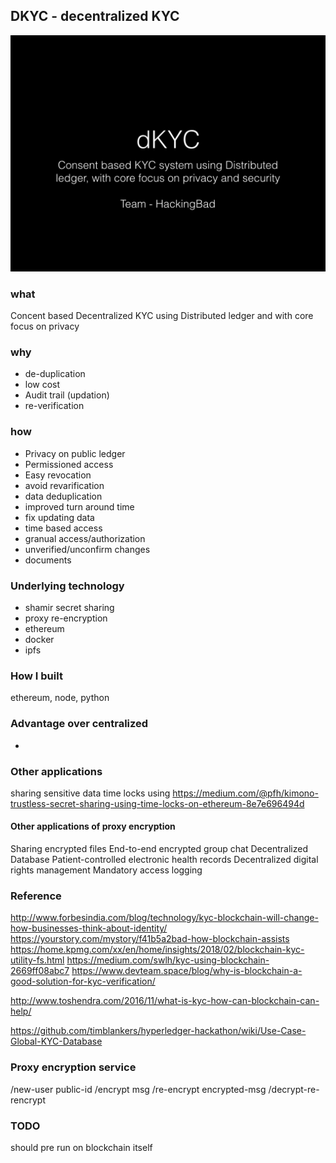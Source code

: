 ## DKYC - decentralized KYC

![1](dkyc_nse_hack/dkyc_nse_hack.001.jpeg)

### what
Concent based Decentralized KYC using Distributed ledger and with core focus on privacy

### why
- de-duplication
- low cost
- Audit trail (updation)
- re-verification

### how


- Privacy on public ledger
- Permissioned access
- Easy revocation
- avoid revarification
- data deduplication
- improved turn around time
- fix updating data
- time based access
- granual access/authorization
- unverified/unconfirm changes
- documents

### Underlying technology

- shamir secret sharing
- proxy re-encryption
- ethereum
- docker
- ipfs

### How I built
ethereum, node, python

### Advantage over centralized

-

### Other applications

sharing sensitive data
time locks using  https://medium.com/@pfh/kimono-trustless-secret-sharing-using-time-locks-on-ethereum-8e7e696494d

#### Other applications of proxy encryption

Sharing encrypted files
End-to-end encrypted group chat
Decentralized Database
Patient-controlled electronic health records
Decentralized digital rights management
Mandatory access logging


### Reference

http://www.forbesindia.com/blog/technology/kyc-blockchain-will-change-how-businesses-think-about-identity/
https://yourstory.com/mystory/f41b5a2bad-how-blockchain-assists
https://home.kpmg.com/xx/en/home/insights/2018/02/blockchain-kyc-utility-fs.html
https://medium.com/swlh/kyc-using-blockchain-2669ff08abc7
https://www.devteam.space/blog/why-is-blockchain-a-good-solution-for-kyc-verification/

http://www.toshendra.com/2016/11/what-is-kyc-how-can-blockchain-can-help/


https://github.com/timblankers/hyperledger-hackathon/wiki/Use-Case-Global-KYC-Database

### Proxy encryption service
/new-user public-id
/encrypt msg
/re-encrypt encrypted-msg
/decrypt-re-rencrypt

### TODO
should pre run on blockchain itself
